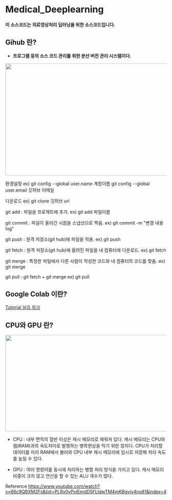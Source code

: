 # Medical_Deeplearning

#### 이 소스코드는 의료영상처리 딥러닝을 위한 소스코드입니다.

## Gihub 란?
* **프로그램 등의 소스 코드 관리를 위한 분산 버전 관리 시스템이다.**

<p align="center">
  <img src="https://user-images.githubusercontent.com/35986429/61581865-ffe53e00-ab5e-11e9-88f1-7b8e0f29fbb7.JPG" width="800" height="350">
</p>

환경설정
ex)
git config --global user.name 계정이름
git config --global user.email 깃허브 이메일

다운로드
ex) git clone 깃허브 url

git add : 파일을 프로젝트에 추가.
ex) git add 파일이름

git commit : 파일이 올라간 시점을 스냅샷으로 찍음.
ex) git commit -m "변경 내용 log"

git push : 원격 저장소(git hub)에 파일을 적용.
ex) git push

git fetch : 원격 저장소(git hub)에 올려진 파일을 내 컴퓨터에 다운로드.
ex) git fetch

git merge : 특정한 파일에서 다른 사람이 작성한 코드와 내 컴퓨터의 코드를 맞춤.
ex) git merge

git pull : git fetch + git merge
ex) git pull

## Google Colab 이란?

[Tutorial 실습 링크](https://colab.research.google.com/github/Yonsei-MILab/Medical_Deeplearning/blob/master/CNN_VGG(Cifar10).ipynb)

## CPU와 GPU 란?

<p align="center">
  <img src="https://user-images.githubusercontent.com/35986429/61581719-c3184780-ab5c-11e9-8d98-ffaa6e526e01.JPG" width="700" height="300">
</p>

* CPU : 내부 면적의 절반 이상은 캐시 메모리로 채워져 있다. 캐시 메모리는 CPU와 램(RAM)과의 속도차이로 발행하는 병목현상을 막기 위한 장치다. CPU가 처리할 데이터를 미리 RAM에서 불러와 CPU 내부 캐시 메모리에 임시로 저장해 처리 속도를 높일 수 있다.

* GPU :  여러 명령어를 동시에 처리하는 병렬 처리 방식을 가지고 있다. 캐시 메모리 비중이 크지 않고 연산을 할 수 있는 ALU 개수가 많다.


Reference
https://www.youtube.com/watch?v=66c9QBXM2Fs&list=PLRx0vPvlEmdD5FLIdwTM4mKBgyjv4no81&index=4
